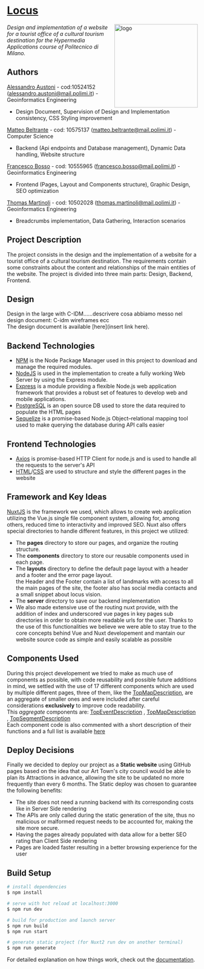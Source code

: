 # [Locus](https://locusbergamo.github.io/)
<img align="right" src="static/favicon.ico" alt="logo" width="220">

*Design and implementation of a website for a tourist office of a cultural tourism destination for the Hypermedia Applications course of Politecnico di Milano.*

## Authors
[Alessandro Austoni](https://github.com/AlessandroAustoni) - cod:10524152 (alessandro.austoni@mail.polimi.it) - Geoinformatics Engineering<br/>
- Design Document, Supervision of Design and Implementation consistency, CSS Styling improvement  

[Matteo Beltrante](https://github.com/Beltrante) - cod: 10575137 (matteo.beltrante@mail.polimi.it) - Computer Science<br>
- Backend (Api endpoints and Database management), Dynamic Data handling, Website structure 

[Francesco Bosso](https://github.com/FBosso) - cod: 10555965 (francesco.bosso@mail.polimi.it) - Geoinformatics Engineering<br>
- Frontend (Pages, Layout and Components structure), Graphic Design, SEO optimization

[Thomas Martinoli](https://github.com/ThomasMartinoli) - cod: 10502028 (thomas.martinoli@mail.polimi.it) - Geoinformatics Engineering<br>
- Breadcrumbs implementation, Data Gathering, Interaction scenarios


## Project Description
The project consists in the design and the implementation of a website for a tourist office of a cultural tourism destination. The requirements contain some constraints about the content and relationships of the main entities of the website.
The project is divided into three main parts: Design, Backend, Frontend. 

## Design
Design in the large with C-IDM......descrivere cosa abbiamo messo nel design document: C-idm wireframes ecc  
The design document is available [here](insert link here).

## Backend Technologies
+ [NPM](https://docs.npmjs.com/) is the Node Package Manager used in this project to download and manage the required modules.
+ [NodeJS](https://nodejs.org/it/docs/) is used in the implementation to create a fully working Web Server by using the Express module.
+ [Express](https://expressjs.com/it/) is a module providing a flexible Node.js web application framework that provides a robust set of features to develop web and mobile applications.
+ [PostgreSQL](https://www.postgresql.org/docs/) is an open source DB used to store the data required to populate the HTML pages
+ [Sequelize](https://sequelize.org/) is a promise-based Node.js Object–relational mapping tool used to make querying the database during API calls easier 

## Frontend Technologies
+ [Axios](https://axios-http.com/docs/intro) is promise-based HTTP Client for node.js and is used to handle all the requests to the server's API
+ [HTML](https://developer.mozilla.org/en-US/docs/Web/HTML?retiredLocale=it)/[CSS](https://developer.mozilla.org/en-US/docs/Web/CSS?retiredLocale=it) are used to structure and style the different pages in the website 

## Framework and Key Ideas 
[NuxtJS](https://nuxtjs.org/) is the framework we used, which allows to create web application utilizing the Vue.js single file component system, allowing for, among others, reduced time to interactivity and improved SEO.
Nuxt also offers special directories to handle different features, in this project we utilized:
+ The **pages** directory to store our pages, and organize the routing structure.
+ The **components** directory to store our reusable components used in each page.
+ The **layouts** directory to define the default page layout with a header and a footer and the error page layout.
<br> the Header and the Footer contain a list of landmarks with access to all the main pages of the site, the footer also has social media contacts and a small snippet about locus vision.
+ The **server** directory to save our backend implementation 
+ We also made extensive use of the routing nuxt provide, with the addition of index and underscored vue pages in key pages sub directories in order to obtain more readable urls for the user.
Thanks to the use of this functionalities we believe we were able to stay true to the core concepts behind Vue and Nuxt developement and mantain our website source code as simple and easily scalable as possible 

## Components Used 
During this project developement we tried to make as much use of components as possible, with code reusability and possible future additions in mind, we settled with the use of 17 different components which are used by multiple different pages, three of them, like the [TopMapDescription](https://github.com/FBosso/Locus/blob/main/components/TopMapDescription.vue), are an aggregate of smaller ones and were included after careful considerations **exclusively** to improve code readability.
<br>This *aggregate* components are:
  [TopEventDescription](https://github.com/FBosso/Locus/blob/main/components/TopEventDescription.vue)
, [TopMapDescription](https://github.com/FBosso/Locus/blob/main/components/TopMapDescription.vue)
, [TopSegmentDescription](https://github.com/FBosso/Locus/blob/main/components/TopSegmentDescription.vue)
<br>
Each component code is also commented with a short description of their functions and a full list is available [here](https://github.com/FBosso/Locus/tree/main/components)   

## Deploy Decisions  
Finally we decided to deploy our project as a **Static website** using GitHub pages based on the idea that our Art Town's city council would be able to plan its Attractions in advance, allowing the site to be updated no more frequently than every 6 months.
The Static deploy was chosen to guarantee the following benefits:
+ The site does not need a running backend with its corresponding costs like in Server Side rendering 
+ The APIs are only called during the static generation of the site, thus no malicious  or malformed request needs to be accounted for, making the site more secure.   
+ Having the pages already populated with data allow for a better SEO rating than Client Side rendering
+ Pages are loaded faster resulting in a better browsing experience for the user

  
## Build Setup

```bash
# install dependencies
$ npm install

# serve with hot reload at localhost:3000
$ npm run dev

# build for production and launch server
$ npm run build
$ npm run start

# generate static project (for Nuxt2 run dev on another terminal)
$ npm run generate
```
For detailed explanation on how things work, check out the [documentation](https://nuxtjs.org).
